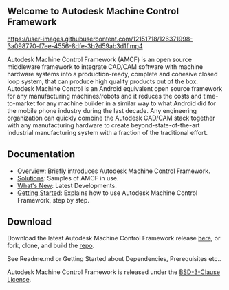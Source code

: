 ## Welcome to Autodesk Machine Control Framework



https://user-images.githubusercontent.com/12151718/126371998-3a098770-f7ee-4556-8dfe-3b2d59ab3d1f.mp4



Autodesk Machine Control Framework (AMCF) is an open source middleware framework to integrate CAD/CAM software with machine hardware systems into a production-ready, complete and cohesive closed loop system, that can produce high quality products out of the box. Autodesk Machine Control is an Android equivalent open source framework for any manufacturing machines/robots and it reduces the costs and time-to-market for any machine builder in a similar way to what Android did for the mobile phone industry during the last decade. Any engineering organization can quickly combine the Autodesk CAD/CAM stack together with any manufacturing hardware to create beyond-state-of-the-art industrial manufacturing system with a fraction of the traditional effort.


## Documentation
- [Overview](overview.md): Briefly introduces Autodesk Machine Control Framework.
- [Solutions](solutions.md): Samples of AMCF in use.
- [What's New](whatsnew.md): Latest Developments.
- [Getting Started](getting_started/): Explains how to use Autodesk Machine Control Framework, step by step.

## Download

Download the latest Autodesk Machine Control Framework release [here](https://github.com/Autodesk/AutodeskMachineControlFramework/releases), or fork, clone, and build the [repo](https://github.com/Autodesk/AutodeskMachineControlFramework).

See Readme.md or Getting Started about Dependencies, Prerequisites etc..

Autodesk Machine Control Framework is released under the [BSD-3-Clause License](https://github.com/Autodesk/AutodeskMachineControlFramework/blob/master/LICENSE.md).
